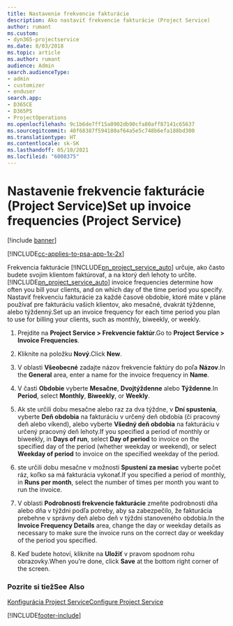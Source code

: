 ```yaml
---
title: Nastavenie frekvencie fakturácie
description: Ako nastaviť frekvencie fakturácie (Project Service)
author: rumant
ms.custom:
- dyn365-projectservice
ms.date: 8/03/2018
ms.topic: article
ms.author: rumant
audience: Admin
search.audienceType:
- admin
- customizer
- enduser
search.app:
- D365CE
- D365PS
- ProjectOperations
ms.openlocfilehash: 9c1b6de7ff15a0902db90cfa80aff87141c65637
ms.sourcegitcommit: 40f68387f594180af64a5e5c748b6efa188bd300
ms.translationtype: HT
ms.contentlocale: sk-SK
ms.lasthandoff: 05/10/2021
ms.locfileid: "6008375"
---
```

# <a name="set-up-invoice-frequencies-project-service"></a><span data-ttu-id="5afb3-103">Nastavenie frekvencie fakturácie (Project Service)</span><span class="sxs-lookup"><span data-stu-id="5afb3-103">Set up invoice frequencies (Project Service)</span></span>

[!include [banner](../includes/psa-now-project-operations.md)]

[!INCLUDE[cc-applies-to-psa-app-1x-2x](../includes/cc-applies-to-psa-app-1x-2x.md)]

<span data-ttu-id="5afb3-104">Frekvencia fakturácie [!INCLUDE[pn_project_service_auto](../includes/pn-project-service-auto.md)] určuje, ako často budete svojim klientom faktúrovať, a na ktorý deň lehoty to určíte.</span><span class="sxs-lookup"><span data-stu-id="5afb3-104">[!INCLUDE[pn_project_service_auto](../includes/pn-project-service-auto.md)] invoice frequencies determine how often you bill your clients, and on which day of the time period you specify.</span></span> <span data-ttu-id="5afb3-105">Nastaviť frekvenciu fakturácie za každé časové obdobie, ktoré máte v pláne používať pre fakturáciu vašich klientov, ako mesačné, dvakrát týždenne, alebo týždenný.</span><span class="sxs-lookup"><span data-stu-id="5afb3-105">Set up an invoice frequency for each time period you plan to use for billing your clients, such as monthly, biweekly, or weekly.</span></span>  
  
1.  <span data-ttu-id="5afb3-106">Prejdite na **Project Service > Frekvencie faktúr**.</span><span class="sxs-lookup"><span data-stu-id="5afb3-106">Go to **Project Service > Invoice Frequencies**.</span></span>  
  
2.  <span data-ttu-id="5afb3-107">Kliknite na položku **Nový**.</span><span class="sxs-lookup"><span data-stu-id="5afb3-107">Click **New**.</span></span>  
  
3.  <span data-ttu-id="5afb3-108">V oblasti **Všeobecné** zadajte názov frekvencie faktúry do poľa **Názov**.</span><span class="sxs-lookup"><span data-stu-id="5afb3-108">In the **General** area, enter a name for the invoice frequency in **Name**.</span></span>  
  
4.  <span data-ttu-id="5afb3-109">V časti **Obdobie** vyberte **Mesačne**, **Dvojtýždenne** alebo **Týždenne**.</span><span class="sxs-lookup"><span data-stu-id="5afb3-109">In **Period**, select **Monthly**, **Biweekly**, or **Weekly**.</span></span>  
  
5.  <span data-ttu-id="5afb3-110">Ak ste určili dobu mesačne alebo raz za dva týždne, v **Dní spustenia**, vyberte **Deň obdobia** na fakturáciu v určený deň obdobia (či pracovný deň alebo víkend), alebo vyberte **Všedný deň obdobia** na fakturáciu v určený pracovný deň lehoty.</span><span class="sxs-lookup"><span data-stu-id="5afb3-110">If you specified a period of monthly or biweekly, in **Days of run**, select **Day of period** to invoice on the specified day of the period (whether weekday or weekend), or select **Weekday of period** to invoice on the specified weekday of the period.</span></span>  
  
6.  <span data-ttu-id="5afb3-111">ste určili dobu mesačne v možnosti **Spustení za mesiac** vyberte počet ráz, koľko sa má fakturácia vykonať.</span><span class="sxs-lookup"><span data-stu-id="5afb3-111">If you specified a period of monthly, in **Runs per month**, select the number of times per month you want to run the invoice.</span></span>  
  
7.  <span data-ttu-id="5afb3-112">V oblasti **Podrobnosti frekvencie fakturácie** zmeňte podrobnosti dňa alebo dňa v týždni podľa potreby, aby sa zabezpečilo, že fakturácia prebehne v správny deň alebo deň v týždni stanoveného obdobia.</span><span class="sxs-lookup"><span data-stu-id="5afb3-112">In the **Invoice Frequency Details** area, change the day or weekday details as necessary to make sure the invoice runs on the correct day or weekday of the period you specified.</span></span>  
  
8.  <span data-ttu-id="5afb3-113">Keď budete hotoví, kliknite na **Uložiť** v pravom spodnom rohu obrazovky.</span><span class="sxs-lookup"><span data-stu-id="5afb3-113">When you’re done, click **Save** at the bottom right corner of the screen.</span></span>  
  
### <a name="see-also"></a><span data-ttu-id="5afb3-114">Pozrite si tiež</span><span class="sxs-lookup"><span data-stu-id="5afb3-114">See Also</span></span>  
 [<span data-ttu-id="5afb3-115">Konfigurácia Project Service</span><span class="sxs-lookup"><span data-stu-id="5afb3-115">Configure Project Service</span></span>](../psa/configure.md)


[!INCLUDE[footer-include](../includes/footer-banner.md)]